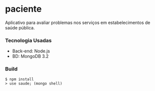 # paciente
Aplicativo para avaliar problemas nos serviços em estabelecimentos de saúde pública.

### Tecnologia Usadas

+ Back-end: Node.js
+ BD: MongoDB 3.2

### Build

```script
$ npm install
> use saude; (mongo shell)
```

